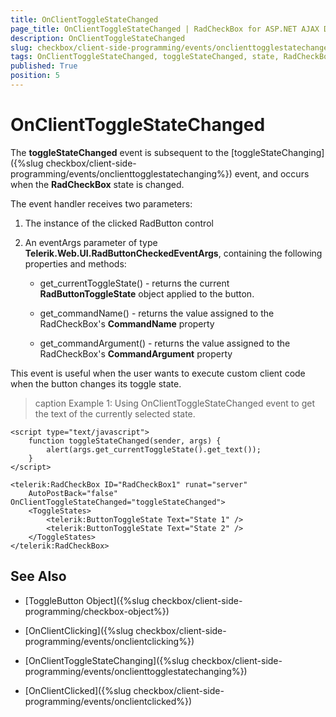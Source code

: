 ```yaml
---
title: OnClientToggleStateChanged
page_title: OnClientToggleStateChanged | RadCheckBox for ASP.NET AJAX Documentation
description: OnClientToggleStateChanged
slug: checkbox/client-side-programming/events/onclienttogglestatechanged
tags: OnClientToggleStateChanged, toggleStateChanged, state, RadCheckBox, event, client-side
published: True
position: 5
---
```


# OnClientToggleStateChanged

The **toggleStateChanged** event is subsequent to the [toggleStateChanging]({%slug checkbox/client-side-programming/events/onclienttogglestatechanging%}) event, and occurs when the **RadCheckBox** state is changed.

The event handler receives two parameters:

1. The instance of the clicked RadButton control

1. An eventArgs parameter of type **Telerik.Web.UI.RadButtonCheckedEventArgs**, containing the following properties and methods:

	* get_currentToggleState() - returns the current **RadButtonToggleState** object applied to the button.

	* get_commandName() - returns the value assigned to the RadCheckBox's **CommandName** property

	* get_commandArgument() - returns the value assigned to the RadCheckBox's **CommandArgument** property

This event is useful when the user wants to execute custom client code when the button changes its toggle state. 

>caption Example 1: Using OnClientToggleStateChanged event to get the text of the currently selected state.

````ASP.NET
<script type="text/javascript">
    function toggleStateChanged(sender, args) {
        alert(args.get_currentToggleState().get_text());
    }
</script>

<telerik:RadCheckBox ID="RadCheckBox1" runat="server"
    AutoPostBack="false" OnClientToggleStateChanged="toggleStateChanged">
    <ToggleStates>
        <telerik:ButtonToggleState Text="State 1" />
        <telerik:ButtonToggleState Text="State 2" />
    </ToggleStates>
</telerik:RadCheckBox>
````

## See Also

* [ToggleButton Object]({%slug checkbox/client-side-programming/checkbox-object%})

* [OnClientClicking]({%slug checkbox/client-side-programming/events/onclientclicking%})

* [OnClientToggleStateChanging]({%slug checkbox/client-side-programming/events/onclienttogglestatechanging%})

* [OnClientClicked]({%slug checkbox/client-side-programming/events/onclientclicked%})
